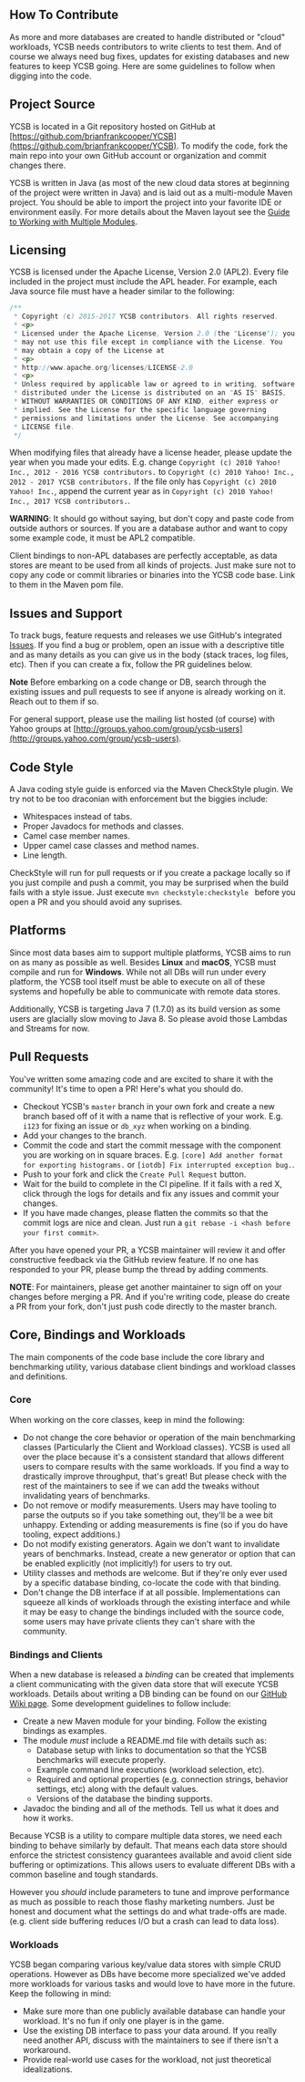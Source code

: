 <!--
Copyright (c) 2017 YCSB contributors.
All rights reserved.

Licensed under the Apache License, Version 2.0 (the "License"); you
may not use this file except in compliance with the License. You
may obtain a copy of the License at

http://www.apache.org/licenses/LICENSE-2.0

Unless required by applicable law or agreed to in writing, software
distributed under the License is distributed on an "AS IS" BASIS,
WITHOUT WARRANTIES OR CONDITIONS OF ANY KIND, either express or
implied. See the License for the specific language governing
permissions and limitations under the License. See accompanying
LICENSE file.
-->
## How To Contribute

As more and more databases are created to handle distributed or "cloud" workloads, YCSB needs contributors to write clients to test them. And of course we always need bug fixes, updates for existing databases and new features to keep YCSB going. Here are some guidelines to follow when digging into the code.

## Project Source

YCSB is located in a Git repository hosted on GitHub at [https://github.com/brianfrankcooper/YCSB](https://github.com/brianfrankcooper/YCSB). To modify the code, fork the main repo into your own GitHub account or organization and commit changes there.

YCSB is written in Java (as most of the new cloud data stores at beginning of the project were written in Java) and is laid out as a multi-module Maven project. You should be able to import the project into your favorite IDE or environment easily. For more details about the Maven layout see the [Guide to Working with Multiple Modules](https://maven.apache.org/guides/mini/guide-multiple-modules.html).

## Licensing

YCSB is licensed under the Apache License, Version 2.0 (APL2). Every file included in the project must include the APL header. For example, each Java source file must have a header similar to the following:

```java
/**
 * Copyright (c) 2015-2017 YCSB contributors. All rights reserved.
 * <p>
 * Licensed under the Apache License, Version 2.0 (the "License"); you
 * may not use this file except in compliance with the License. You
 * may obtain a copy of the License at
 * <p>
 * http://www.apache.org/licenses/LICENSE-2.0
 * <p>
 * Unless required by applicable law or agreed to in writing, software
 * distributed under the License is distributed on an "AS IS" BASIS,
 * WITHOUT WARRANTIES OR CONDITIONS OF ANY KIND, either express or
 * implied. See the License for the specific language governing
 * permissions and limitations under the License. See accompanying
 * LICENSE file.
 */ 
```

When modifying files that already have a license header, please update the year when you made your edits. E.g. change ``Copyright (c) 2010 Yahoo! Inc., 2012 - 2016 YCSB contributors.`` to ``Copyright (c) 2010 Yahoo! Inc., 2012 - 2017 YCSB contributors.`` If the file only has ``Copyright (c) 2010 Yahoo! Inc.``, append the current year as in ``Copyright (c) 2010 Yahoo! Inc., 2017 YCSB contributors.``.

**WARNING**: It should go without saying, but don't copy and paste code from outside authors or sources. If you are a database author and want to copy some example code, it must be APL2 compatible.

Client bindings to non-APL databases are perfectly acceptable, as data stores are meant to be used from all kinds of projects. Just make sure not to copy any code or commit libraries or binaries into the YCSB code base. Link to them in the Maven pom file.

## Issues and Support

To track bugs, feature requests and releases we use GitHub's integrated [Issues](https://github.com/brianfrankcooper/YCSB/issues). If you find a bug or problem, open an issue with a descriptive title and as many details as you can give us in the body (stack traces, log files, etc). Then if you can create a fix, follow the PR guidelines below.

**Note** Before embarking on a code change or DB, search through the existing issues and pull requests to see if anyone is already working on it. Reach out to them if so.

For general support, please use the mailing list hosted (of course) with Yahoo groups at [http://groups.yahoo.com/group/ycsb-users](http://groups.yahoo.com/group/ycsb-users).

## Code Style

A Java coding style guide is enforced via the Maven CheckStyle plugin. We try not to be too draconian with enforcement but the biggies include:

* Whitespaces instead of tabs.
* Proper Javadocs for methods and classes.
* Camel case member names.
* Upper camel case classes and method names.
* Line length.

CheckStyle will run for pull requests or if you create a package locally so if you just compile and push a commit, you may be surprised when the build fails with a style issue. Just execute ``mvn checkstyle:checkstyle `` before you open a PR and you should avoid any suprises.

## Platforms

Since most data bases aim to support multiple platforms, YCSB aims to run on as many as possible as well. Besides **Linux** and **macOS**, YCSB must compile and run for **Windows**. While not all DBs will run under every platform, the YCSB tool itself must be able to execute on all of these systems and hopefully be able to communicate with remote data stores.

Additionally, YCSB is targeting Java 7 (1.7.0) as its build version as some users are glacially slow moving to Java 8. So please avoid those Lambdas and Streams for now.

## Pull Requests

You've written some amazing code and are excited to share it with the community! It's time to open a PR! Here's what you should do.

* Checkout YCSB's ``master`` branch in your own fork and create a new branch based off of it with a name that is reflective of your work. E.g. ``i123`` for fixing an issue or ``db_xyz`` when working on a binding.
* Add your changes to the branch.
* Commit the code and start the commit message with the component you are working on in square braces. E.g. ``[core] Add another format for exporting histograms.`` or ``[iotdb] Fix interrupted exception bug.``.
* Push to your fork and click the ``Create Pull Request`` button.
* Wait for the build to complete in the CI pipeline. If it fails with a red X, click through the logs for details and fix any issues and commit your changes.
* If you have made changes, please flatten the commits so that the commit logs are nice and clean. Just run a ``git rebase -i <hash before your first commit>``. 

After you have opened your PR, a YCSB maintainer will review it and offer constructive feedback via the GitHub review feature. If no one has responded to your PR, please bump the thread by adding comments.

**NOTE**: For maintainers, please get another maintainer to sign off on your changes before merging a PR. And if you're writing code, please do create a PR from your fork, don't just push code directly to the master branch.

## Core, Bindings and Workloads

The main components of the code base include the core library and benchmarking utility, various database client bindings and workload classes and definitions.

### Core
When working on the core classes, keep in mind the following:

* Do not change the core behavior or operation of the main benchmarking classes (Particularly the Client and Workload classes). YCSB is used all over the place because it's a consistent standard that allows different users to compare results with the same workloads. If you find a way to drastically improve throughput, that's great! But please check with the rest of the maintainers to see if we can add the tweaks without invalidating years of benchmarks.
* Do not remove or modify measurements. Users may have tooling to parse the outputs so if you take something out, they'll be a wee bit unhappy. Extending or adding measurements is fine (so if you do have tooling, expect additions.)
* Do not modify existing generators. Again we don't want to invalidate years of benchmarks. Instead, create a new generator or option that can be enabled explicitly (not implicitly!) for users to try out.
* Utility classes and methods are welcome. But if they're only ever used by a specific database binding, co-locate the code with that binding.
* Don't change the DB interface if at all possible. Implementations can squeeze all kinds of workloads through the existing interface and while it may be easy to change the bindings included with the source code, some users may have private clients they can't share with the community. 

### Bindings and Clients

When a new database is released a *binding* can be created that implements a client communicating with the given data store that will execute YCSB workloads. Details about writing a DB binding can be found on our [GitHub Wiki page](https://github.com/brianfrankcooper/YCSB/wiki/Adding-a-Database). Some development guidelines to follow include:

* Create a new Maven module for your binding. Follow the existing bindings as examples.
* The module *must* include a README.md file with details such as:
  * Database setup with links to documentation so that the YCSB benchmarks will execute properly.
  * Example command line executions (workload selection, etc).
  * Required and optional properties (e.g. connection strings, behavior settings, etc) along with the default values.
  * Versions of the database the binding supports.
* Javadoc the binding and all of the methods. Tell us what it does and how it works.

Because YCSB is a utility to compare multiple data stores, we need each binding to behave similarly by default. That means each data store should enforce the strictest consistency guarantees available and avoid client side buffering or optimizations. This allows users to evaluate different DBs with a common baseline and tough standards.

However you *should* include parameters to tune and improve performance as much as possible to reach those flashy marketing numbers. Just be honest and document what the settings do and what trade-offs are made. (e.g. client side buffering reduces I/O but a crash can lead to data loss).

### Workloads

YCSB began comparing various key/value data stores with simple CRUD operations. However as DBs have become more specialized we've added more workloads for various tasks and would love to have more in the future. Keep the following in mind:

* Make sure more than one publicly available database can handle your workload. It's no fun if only one player is in the game.
* Use the existing DB interface to pass your data around. If you really need another API, discuss with the maintainers to see if there isn't a workaround.
* Provide real-world use cases for the workload, not just theoretical idealizations.
